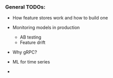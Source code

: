 

### General TODOs:


- How feature stores work and how to build one



- Monitoring models in production
    - AB testing
    - Feature drift

- Why gRPC?

- ML for time series 

- 